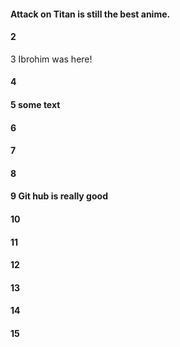 #### Attack on Titan is still the best anime.
#### 2
3 Ibrohim was here!
#### 4
#### 5 some text
#### 6
#### 7
#### 8
#### 9 Git hub is really good
#### 10
#### 11
#### 12
#### 13
#### 14
#### 15